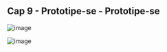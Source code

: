 ## Cap 9 - Prototipe-se - Prototipe-se

![image](https://user-images.githubusercontent.com/6618004/206936817-ed13e261-3b55-45d5-95e7-d43d750fdbc4.png) 

![image](https://user-images.githubusercontent.com/6618004/206938887-13d50870-c9d5-4130-8f69-09118a288dc3.png)

